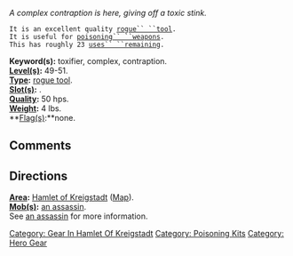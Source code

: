 *A complex contraption is here, giving off a toxic stink.*

`It is an excellent quality `[`rogue`` ``tool`](:Category:_Rogue_Tools "wikilink")`.`  
`It is useful for `[`poisoning`` ``weapons`](Poison_Weapon "wikilink")`.`  
`This has roughly 23 `[`uses`` ``remaining`](Rogue_Tool_Values "wikilink")`.`

**Keyword(s):** toxifier, complex, contraption.  
**[Level(s)](Object_Level "wikilink"):** 49-51.  
**[Type](:Category:_Object_Types "wikilink"):** [rogue
tool](:Category:_Rogue_Tools "wikilink").  
**[Slot(s)](Object_Slots "wikilink"):** <held>.  
**[Quality](Object_Quality "wikilink"):** 50 hps.  
**[Weight](Object_Weight "wikilink"):** 4 lbs.  
**[Flag(s)](:Category:_Object_Flags "wikilink"):**none.  

## Comments

## Directions

**[Area](:Category:_Areas "wikilink"):** [Hamlet of
Kreigstadt](:Category:_Hamlet_Of_Kreigstadt "wikilink")
([Map](Hamlet_Of_Kreigstadt_Map "wikilink")).  
**[Mob(s)](:Category:_Mobs "wikilink"):** [an
assassin](Assassin_(Hamlet_of_Kreigstadt) "wikilink").  
See [an assassin](Assassin_(Hamlet_of_Kreigstadt) "wikilink") for more
information.  

[Category: Gear In Hamlet Of
Kreigstadt](Category:_Gear_In_Hamlet_Of_Kreigstadt "wikilink")
[Category: Poisoning Kits](Category:_Poisoning_Kits "wikilink")
[Category: Hero Gear](Category:_Hero_Gear "wikilink")
